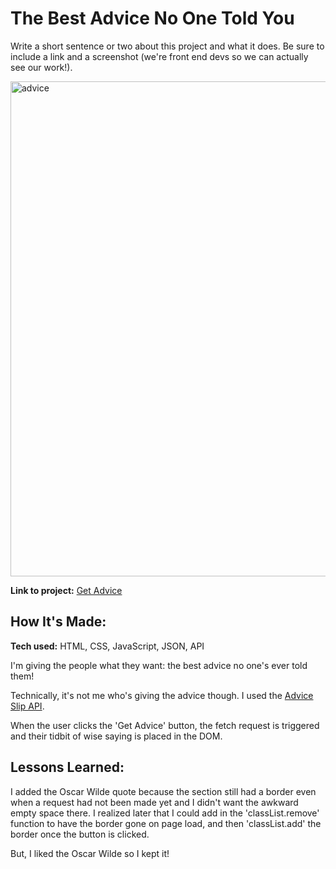 # The Best Advice No One Told You
Write a short sentence or two about this project and what it does. Be sure to include a link and a screenshot (we're front end devs so we can actually see our work!).

<img width="792" alt="advice" src="https://user-images.githubusercontent.com/111663583/197367937-8e30b218-f303-4f36-8894-fcb93e563220.png">

**Link to project:** [Get Advice](https://nicoledicochea.github.io/advice-bot/)

## How It's Made:

**Tech used:** HTML, CSS, JavaScript, JSON, API

I'm giving the people what they want: the best advice no one's ever told them!

Technically, it's not me who's giving the advice though. I used the [Advice Slip API](https://api.adviceslip.com/).

When the user clicks the 'Get Advice' button, the fetch request is triggered and their tidbit of wise saying is placed in the DOM.

## Lessons Learned:

I added the Oscar Wilde quote because the section still had a border even when a request had not been made yet and I didn't want the awkward empty space there. I realized later that I could add in the 'classList.remove' function to have the border gone on page load, and then 'classList.add' the border once the button is clicked.

But, I liked the Oscar Wilde so I kept it!
